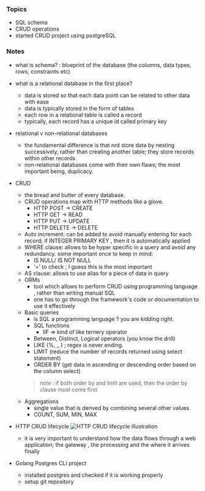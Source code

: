 
### Topics  
- SQL schema
- CRUD operations
- started CRUD project using postgreSQL 

### Notes  
-  what is schema? : blueprint of the database (the columns, data types, rows, constraints etc)
- what is a relational database in the first place?
    - data is stored so that each data point can be related to other data with ease
    - data is typically stored in the form of tables
    - each row in a relational table is called a record 
    - typically, each record has a unique id called primary key
- relational v non-relational databases
    - the fundamental difference is that nrd store data by nesting successively, rather than creating another table; they store records within other records 
    - non-relational databases come with their own flaws; the most important being, duplicacy. 
- CRUD
    - the bread and butter of every database.
    - CRUD operations map with HTTP methods like a glove. 
        - HTTP POST -> CREATE
        - HTTP GET -> READ
        - HTTP PUT -> UPDATE
        - HTTP DELETE -> DELETE
    - Auto increment: can be added to avoid manually entering for each record; if INTEGER PRIMARY KEY , then it is automatically applied
    - WHERE clause: allows to be hyper specific in a query and avoid any redundancy. some important once to keep in mind:
        - IS NULL/ IS NOT NULL
        - '=' to check ; I guess this is the most important
    - AS clause: allows to use alias for a piece of data in query
    - ORMs
        - tool which allows to perform CRUD using programming language , rather than writing manual SQL 
        - one has to go through the framework's code or documentation to use it effectively
    - Basic queries
        - is SQL a programming language ? you are kidding right.
        - SQL functions
            - IIF => kind of like ternery operator
        - Between, Distinct, Logical operators (you know the drill)
        - LIKE (%, _ ) ; regex is never ending. 
        - LIMIT (reduce the number of records returned using select statement)
        - ORDER BY (get data in ascending or descending order based on the column select)
        > note : if both order by and limit are used, then the order by clause must come first
    - Aggregations
        - single value that is derived by combining several other values
        - COUNT, SUM, MIN, MAX

    
- HTTP CRUD lifecycle
    ![HTTP CRUD lifecycle illustration](http_crud.png)
    - it is very important to understand how the data flows through a web application; the gateway , the processing and the where it arrives finally


- Golang Postgres CLI project
    - installed postgres and checked if it is working properly
    - setup git repository